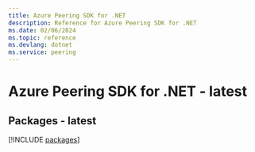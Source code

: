 ```yaml
---
title: Azure Peering SDK for .NET
description: Reference for Azure Peering SDK for .NET
ms.date: 02/06/2024
ms.topic: reference
ms.devlang: dotnet
ms.service: peering
---
```

# Azure Peering SDK for .NET - latest
## Packages - latest
[!INCLUDE [packages](peering-index.md)]